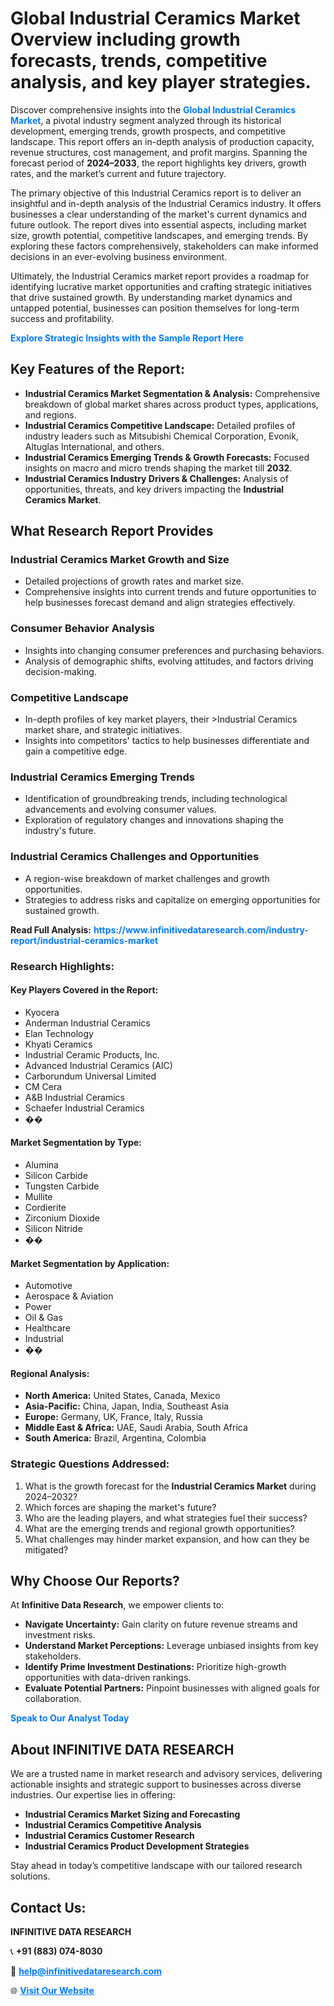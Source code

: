 <h1>Global Industrial Ceramics Market Overview including growth forecasts, trends, competitive analysis, and key player strategies.</h1>
<p>
Discover comprehensive insights into the 
<a href="https://www.infinitivedataresearch.com/industry-report/industrial-ceramics-market" rel="dofollow" style="color: #007BFF; text-decoration: none;"><strong>Global Industrial Ceramics Market</strong></a>, a pivotal industry segment analyzed through its historical development, emerging trends, growth prospects, and competitive landscape. This report offers an in-depth analysis of production capacity, revenue structures, cost management, and profit margins. Spanning the forecast period of <strong>2024–2033</strong>, the report highlights key drivers, growth rates, and the market’s current and future trajectory.
</p>
<p>
The primary objective of this Industrial Ceramics report is to deliver an insightful and in-depth analysis of the Industrial Ceramics industry. It offers businesses a clear understanding of the market's current dynamics and future outlook. The report dives into essential aspects, including market size, growth potential, competitive landscapes, and emerging trends. By exploring these factors comprehensively, stakeholders can make informed decisions in an ever-evolving business environment.
</p>
<p>
Ultimately, the Industrial Ceramics market report provides a roadmap for identifying lucrative market opportunities and crafting strategic initiatives that drive sustained growth. By understanding market dynamics and untapped potential, businesses can position themselves for long-term success and profitability.
</p>
<p>
<a href="https://www.infinitivedataresearch.com/request-sample/reportId=108962" style="color: #007BFF; text-decoration: none;"><strong>Explore Strategic Insights with the Sample Report Here</strong></a>
</p>

<h2>Key Features of the Report:</h2>
<ul>
<li><strong>Industrial Ceramics Market Segmentation & Analysis:</strong> Comprehensive breakdown of global market shares across product types, applications, and regions.</li>
<li><strong>Industrial Ceramics Competitive Landscape:</strong> Detailed profiles of industry leaders such as Mitsubishi Chemical Corporation, Evonik, Altuglas International, and others.</li>
<li><strong>Industrial Ceramics Emerging Trends & Growth Forecasts:</strong> Focused insights on macro and micro trends shaping the market till <strong>2032</strong>.</li>
<li><strong>Industrial Ceramics Industry Drivers & Challenges:</strong> Analysis of opportunities, threats, and key drivers impacting the <strong>Industrial Ceramics Market</strong>.</li>
</ul>

<h2>What Research Report Provides</h2>
<h3>Industrial Ceramics Market Growth and Size</h3>
<ul>
<li>Detailed projections of growth rates and market size.</li>
<li>Comprehensive insights into current trends and future opportunities to help businesses forecast demand and align strategies effectively.</li>
</ul>

<h3>Consumer Behavior Analysis</h3>
<ul>
<li>Insights into changing consumer preferences and purchasing behaviors.</li>
<li>Analysis of demographic shifts, evolving attitudes, and factors driving decision-making.</li>
</ul>

<h3>Competitive Landscape</h3>
<ul>
<li>In-depth profiles of key market players, their >Industrial Ceramics market share, and strategic initiatives.</li>
<li>Insights into competitors' tactics to help businesses differentiate and gain a competitive edge.</li>
</ul>

<h3>Industrial Ceramics Emerging Trends</h3>
<ul>
<li>Identification of groundbreaking trends, including technological advancements and evolving consumer values.</li>
<li>Exploration of regulatory changes and innovations shaping the industry's future.</li>
</ul>

<h3>Industrial Ceramics Challenges and Opportunities</h3>
<ul>
<li>A region-wise breakdown of market challenges and growth opportunities.</li>
<li>Strategies to address risks and capitalize on emerging opportunities for sustained growth.</li>
</ul>
<p><strong>Read Full Analysis:</strong> <a href="https://www.infinitivedataresearch.com/industry-report/industrial-ceramics-market" rel="dofollow" style="color: #007BFF; text-decoration: none;"><strong>https://www.infinitivedataresearch.com/industry-report/industrial-ceramics-market</strong></a></p>
<h3>Research Highlights:</h3>
<h4>Key Players Covered in the Report:</h4>
<ul><li>Kyocera</li><li>Anderman Industrial Ceramics</li><li>Elan Technology</li><li>Khyati Ceramics</li><li>Industrial Ceramic Products, Inc.</li><li>Advanced Industrial Ceramics (AIC)</li><li>Carborundum Universal Limited</li><li>CM Cera</li><li>A&amp;B Industrial Ceramics</li><li>Schaefer Industrial Ceramics</li><li>��</li></ul>
<h4>Market Segmentation by Type:</h4>
<ul><li>Alumina</li><li>Silicon Carbide</li><li>Tungsten Carbide</li><li>Mullite</li><li>Cordierite</li><li>Zirconium Dioxide</li><li>Silicon Nitride</li><li>��</li></ul>
<h4>Market Segmentation by Application:</h4>
<ul><li>Automotive</li><li>Aerospace &amp; Aviation</li><li>Power</li><li>Oil &amp; Gas</li><li>Healthcare</li><li>Industrial</li><li>��</li></ul>

<h4>Regional Analysis:</h4>
<ul>
<li><strong>North America:</strong> United States, Canada, Mexico</li>
<li><strong>Asia-Pacific:</strong> China, Japan, India, Southeast Asia</li>
<li><strong>Europe:</strong> Germany, UK, France, Italy, Russia</li>
<li><strong>Middle East & Africa:</strong> UAE, Saudi Arabia, South Africa</li>
<li><strong>South America:</strong> Brazil, Argentina, Colombia</li>
</ul>

<h3>Strategic Questions Addressed:</h3>
<ol>
<li>What is the growth forecast for the <strong>Industrial Ceramics Market</strong> during 2024–2032?</li>
<li>Which forces are shaping the market's future?</li>
<li>Who are the leading players, and what strategies fuel their success?</li>
<li>What are the emerging trends and regional growth opportunities?</li>
<li>What challenges may hinder market expansion, and how can they be mitigated?</li>
</ol>

<h2>Why Choose Our Reports?</h2>
<p>At <strong>Infinitive Data Research</strong>, we empower clients to:</p>
<ul>
<li><strong>Navigate Uncertainty:</strong> Gain clarity on future revenue streams and investment risks.</li>
<li><strong>Understand Market Perceptions:</strong> Leverage unbiased insights from key stakeholders.</li>
<li><strong>Identify Prime Investment Destinations:</strong> Prioritize high-growth opportunities with data-driven rankings.</li>
<li><strong>Evaluate Potential Partners:</strong> Pinpoint businesses with aligned goals for collaboration.</li>
</ul>
<p><a href="https://www.infinitivedataresearch.com/industry-report/industrial-ceramics-market" rel="dofollow" style="color: #007BFF; text-decoration: none;"><strong>Speak to Our Analyst Today</strong></a></p>

<h2>About INFINITIVE DATA RESEARCH</h2>
<p>We are a trusted name in market research and advisory services, delivering actionable insights and strategic support to businesses across diverse industries. Our expertise lies in offering:</p>
<ul>
<li><strong>Industrial Ceramics Market Sizing and Forecasting</strong></li>
<li><strong>Industrial Ceramics Competitive Analysis</strong></li>
<li><strong>Industrial Ceramics Customer Research</strong></li>
<li><strong>Industrial Ceramics Product Development Strategies</strong></li>
</ul>
<p>Stay ahead in today’s competitive landscape with our tailored research solutions.</p>

<h2>Contact Us:</h2>
<p><strong>INFINITIVE DATA RESEARCH</strong></p>
<p>📞 <strong>+91 (883) 074-8030</strong></p>
<p>📧 <strong><a href="mailto:help@infinitivedataresearch.com" style="color: #007BFF;">help@infinitivedataresearch.com</a></strong></p>
<p>🌐 <strong><a href="https://www.infinitivedataresearch.com" rel="dofollow" style="color: #007BFF;">Visit Our Website</a></strong></p>